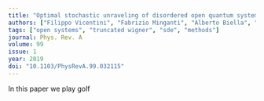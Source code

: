```yaml
---
title: "Optimal stochastic unraveling of disordered open quantum systems: Application to driven-dissipative photonic lattices"
authors: ["Filippo Vicentini", "Fabrizio Minganti", "Alberto Biella", "Giuliano Orso", "Cristiano Ciuti"]
tags: ["open systems", "truncated wigner", "sde", "methods"]
journal: Phys. Rev. A
volume: 99
issue: 1
year: 2019
doi: "10.1103/PhysRevA.99.032115" 
---
```


In this paper we play golf